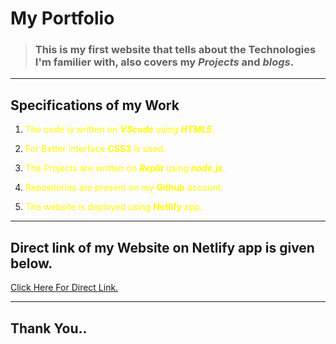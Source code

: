 # My Portfolio 

> ### This is my first website that tells about the Technologies I'm familier with, also covers my *Projects* and *blogs*.
---
## **Specifications of my Work**
1) The code is written on ***VScode*** using ***HTML5***. 
2) For Better interface **CSS3** is used.

3) The Projects are written on ***Replit*** using ***node.js***.

4) Repositories are present on my **Github** account.
5) The website is deployed using **Netlify** app.


     <style>
    p{
        color:yellow
    }
    </style>
---
## Direct link of my Website on Netlify app is given below.

[Click Here For Direct Link.](https://portfoliotewarimohit.netlify.app/)

---
## Thank You..

